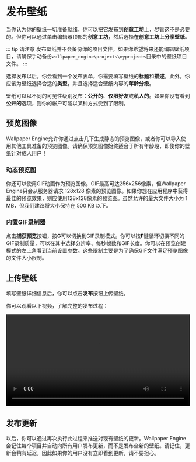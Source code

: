 # 发布壁纸

当你认为你的壁纸一切准备就绪，你可以把它发布到**创意工坊**上，尽管这不是必要的。但你可以通过单击编辑器顶部的**创意工坊**，然后选择**在创意工坊上分享壁纸**。

::: tip 请注意
发布壁纸并不会备份你的项目文件，如果你希望将来还能编辑壁纸项目，请确保手动备份`wallpaper_engine\projects\myprojects`目录中的壁纸项目文件。
:::

选择发布以后，你会看到一个发布表单，你需要填写壁纸的**标题**和**描述**。此外，你应该为壁纸选择合适的**类型**，并且选择适合壁纸内容的**年龄分级**。

壁纸可以以不同的可见性级别发布：**公开的**、**仅限好友**或**私人的**。如果你没有看到**公开的**选项，则你的帐户可能以某种方式受到了限制。

## 预览图像

Wallpaper Engine允许你通过点击几下生成静态的预览图像，或者你可以导入使用其他工具准备的预览图像。请确保预览图像始终适合于所有年龄段，即使你的壁纸针对成人用户！

### 动态预览图

你还可以使用GIF动画作为预览图像。GIF最高可达256x256像素，但Wallpaper Engine只会从服务器请求 128x128 像素的预览图像。如果你想在应用程序中获得最佳的预览效果，则应使用128x128像素的预览图。虽然允许的最大文件大小为 1 MB，但我们建议将大小保持在 500 KB 以下。

### 内置GIF录制器

点击**捕获预览**按钮，按**G**可以切换到GIF录制模式。你可以按**F**键循环切换不同的GIF录制质量，可以在其中选择分辨率、每秒帧数和GIF长度。你可以在预览创建模式的左上角看到当前设置参数。这些限制主要是为了确保GIF文件满足预览图像的文件大小限制。

## 上传壁纸

填写壁纸详细信息后，你可以点击**发布**按钮上传壁纸。

你可以观看以下视频，了解完整的发布过程：

<video width="100%" controls>
  <source :src="$withBase('/videos/publish.mp4')" type="video/mp4">
  Your browser does not support the video tag.
</video>

## 发布更新

以后，你可以通过再次执行此过程来推送对现有壁纸的更新。Wallpaper Engine会记住每个项目并自动向所有用户发布更新，而不是发布全新的壁纸。请记住，更新会稍有延迟，因此如果你的用户没有立即看到更新，请不要担心。